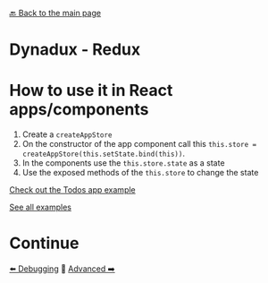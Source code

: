 [🔙 Back to the main page](../README.md)

# Dynadux - Redux

# How to use it in React apps/components

1. Create a `createAppStore`
2. On the constructor of the app component call this `this.store = createAppStore(this.setState.bind(this))`.
3. In the components use the `this.store.state` as a state
4. Use the exposed methods of the `this.store` to change the state

[Check out the Todos app example](https://codesandbox.io/s/sleepy-browser-mijt6)

[See all examples](./Examples.md)

# Continue

[⬅️ Debugging](../Debugging.md) 🔶 [Advanced ➡️](./Advanced.md) 

